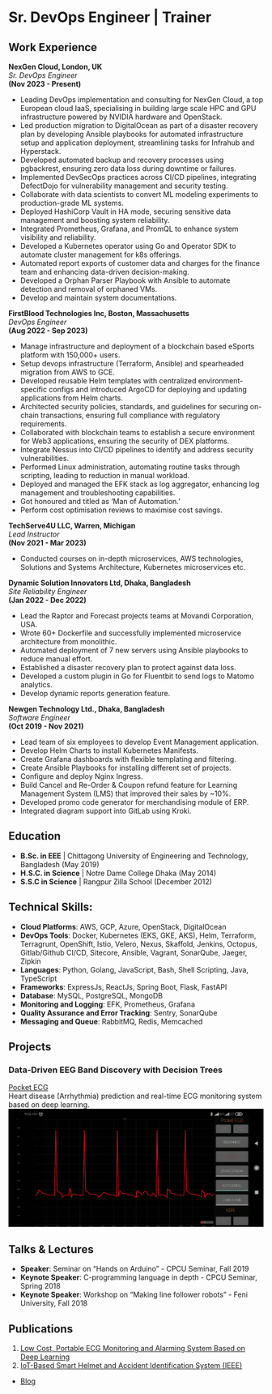 # Sr. DevOps Engineer | Trainer

## Work Experience

**NexGen Cloud, London, UK**  
*Sr. DevOps Engineer*  
**(Nov 2023 - Present)**  
- Leading DevOps implementation and consulting for NexGen Cloud, a top European cloud IaaS, specialising in building large scale HPC and GPU infrastructure powered by NVIDIA hardware and OpenStack.
- Led production migration to DigitalOcean as part of a disaster recovery plan by developing Ansible playbooks for automated infrastructure setup and application deployment, streamlining tasks for Infrahub and Hyperstack.
- Developed automated backup and recovery processes using pgbackrest, ensuring zero data loss during downtime or failures.
- Implemented DevSecOps practices across CI/CD pipelines, integrating DefectDojo for vulnerability management and security testing.
- Collaborate with data scientists to convert ML modeling experiments to production-grade ML systems.
- Deployed HashiCorp Vault in HA mode, securing sensitive data management and boosting system reliability.
- Integrated Prometheus, Grafana, and PromQL to enhance system visibility and reliability.
- Developed a Kubernetes operator using Go and Operator SDK to automate cluster management for k8s offerings.
- Automated report exports of customer data and charges for the finance team and enhancing data-driven decision-making.
- Developed a Orphan Parser Playbook with Ansible to automate detection and removal of orphaned VMs.
- Develop and maintain system documentations.

**FirstBlood Technologies Inc, Boston, Massachusetts**  
*DevOps Engineer*  
**(Aug 2022 - Sep 2023)**  
- Manage infrastructure and deployment of a blockchain based eSports platform with 150,000+ users.
- Setup devops infrastructure (Terraform, Ansible) and spearheaded migration from AWS to GCE.
- Developed reusable Helm templates with centralized environment-specific configs and introduced ArgoCD for deploying and updating applications from Helm charts.
- Architected security policies, standards, and guidelines for securing on-chain transactions, ensuring full compliance with regulatory requirements.
- Collaborated with blockchain teams to establish a secure environment for Web3 applications, ensuring the security of DEX platforms.
- Integrate Nessus into CI/CD pipelines to identify and address security vulnerabilities.
- Performed Linux administration, automating routine tasks through scripting, leading to reduction in manual workload.
- Deployed and managed the EFK stack as log aggregator, enhancing log management and troubleshooting capabilities.
- Got honoured and titled as ‘Man of Automation.’
- Perform cost optimisation reviews to maximise cost savings.

**TechServe4U LLC, Warren, Michigan**  
*Lead Instructor*  
**(Nov 2021 - Mar 2023)**  
- Conducted courses on in-depth microservices, AWS technologies, Solutions and Systems Architecture, Kubernetes microservices etc.

**Dynamic Solution Innovators Ltd, Dhaka, Bangladesh**  
*Site Reliability Engineer*  
**(Jan 2022 - Dec 2022)**  
- Lead the Raptor and Forecast projects teams at Movandi Corporation, USA.
- Wrote 60+ Dockerfile and successfully implemented microservice architecture from monolithic.
- Automated deployment of 7 new servers using Ansible playbooks to reduce manual effort.
- Established a disaster recovery plan to protect against data loss.
- Developed a custom plugin in Go for Fluentbit to send logs to Matomo analytics.
- Develop dynamic reports generation feature.

**Newgen Technology Ltd., Dhaka, Bangladesh**  
*Software Engineer*  
**(Oct 2019 - Nov 2021)**  
- Lead team of six employees to develop Event Management application.
- Develop Helm Charts to install Kubernetes Manifests.
- Create Grafana dashboards with flexible templating and filtering.
- Create Ansible Playbooks for installing different set of projects.
- Configure and deploy Nginx Ingress.
- Build Cancel and Re-Order & Coupon refund feature for Learning Management System (LMS) that improved their sales by ~10%.
- Developed promo code generator for merchandising module of ERP.
- Integrated diagram support into GitLab using Kroki.

## Education
- **B.Sc. in EEE** | Chittagong University of Engineering and Technology, Bangladesh (May 2019)
- **H.S.C. in Science** | Notre Dame College Dhaka (May 2014)
- **S.S.C in Science** | Rangpur Zilla School (December 2012)

## Technical Skills:
- **Cloud Platforms**: AWS, GCP, Azure, OpenStack, DigitalOcean
- **DevOps Tools**: Docker, Kubernetes (EKS, GKE, AKS), Helm, Terraform, Terragrunt, OpenShift, Istio, Velero, Nexus, Skaffold, Jenkins, Octopus, Gitlab/Github CI/CD, Sitecore, Ansible, Vagrant, SonarQube, Jaeger, Zipkin
- **Languages**: Python, Golang, JavaScript, Bash, Shell Scripting, Java, TypeScript
- **Frameworks**: ExpressJs, ReactJs, Spring Boot, Flask, FastAPI
- **Database**: MySQL, PostgreSQL, MongoDB
- **Monitoring and Logging**: EFK, Prometheus, Grafana
- **Quality Assurance and Error Tracking**: Sentry, SonarQube
- **Messaging and Queue**: RabbitMQ, Redis, Memcached

## Projects
### Data-Driven EEG Band Discovery with Decision Trees
[Pocket ECG](https://github.com/ahsan0608/PocketECG)  
Heart disease (Arrhythmia) prediction and real-time ECG monitoring system based on deep learning.  
![EEG Band Discovery](/assets/img/ecg.png)

## Talks & Lectures
- **Speaker**: Seminar on “Hands on Arduino” - CPCU Seminar, Fall 2019
- **Keynote Speaker**: C-programming language in depth - CPCU Seminar, Spring 2018
- **Keynote Speaker**: Workshop on “Making line follower robots” - Feni University, Fall 2018

## Publications
1. [Low Cost, Portable ECG Monitoring and Alarming System Based on Deep Learning](https://www.researchgate.net/publication/342168865_Low_Cost_Portable_ECG_Monitoring_and_Alarming_System_Based_on_Deep_Learning)
2. [IoT-Based Smart Helmet and Accident Identification System (IEEE)](https://www.researchgate.net/publication/342168857_IoT_Based_Smart_Helmet_and_Accident_Identification_System)

- [Blog](https://medium.com/@ahsan0608)

